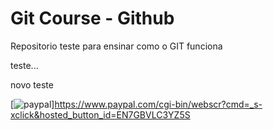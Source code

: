 # Git Course - Github

Repositorio teste para ensinar como o GIT funciona

teste...


novo teste


[![paypal](https://www.paypalobjects.com/pt_BR/BR/i/btn/btn_donateCC_LG.gif)]https://www.paypal.com/cgi-bin/webscr?cmd=_s-xclick&hosted_button_id=EN7GBVLC3YZ5S

